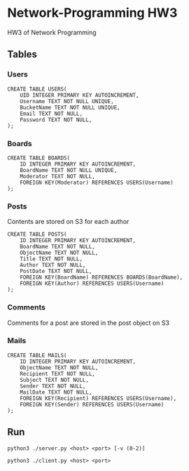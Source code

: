 # Network-Programming HW3
HW3 of Network Programming



## Tables
### Users
```sqlite
CREATE TABLE USERS(
    UID INTEGER PRIMARY KEY AUTOINCREMENT,
    Username TEXT NOT NULL UNIQUE,
    BucketName TEXT NOT NULL UNIQUE,
    Email TEXT NOT NULL,
    Password TEXT NOT NULL,
);
```

### Boards
```sqlite
CREATE TABLE BOARDS(
    ID INTEGER PRIMARY KEY AUTOINCREMENT,
    BoardName TEXT NOT NULL UNIQUE,
    Moderator TEXT NOT NULL,
    FOREIGN KEY(Moderator) REFERENCES USERS(Username)
);
```

### Posts
Contents are stored on S3 for each author
```sqlite
CREATE TABLE POSTS(
    ID INTEGER PRIMARY KEY AUTOINCREMENT,
    BoardName TEXT NOT NULL,
    ObjectName TEXT NOT NULL,
    Title TEXT NOT NULL,
    Author TEXT NOT NULL,
    PostDate TEXT NOT NULL,
    FOREIGN KEY(BoardName) REFERENCES BOARDS(BoardName),
    FOREIGN KEY(Author) REFERENCES USERS(Username)
);
```

### Comments
Comments for a post are stored in the post object on S3

### Mails
```sqlite
CREATE TABLE MAILS(
    ID INTEGER PRIMARY KEY AUTOINCREMENT,
    ObjectName TEXT NOT NULL,
    Recipient TEXT NOT NULL,
    Subject TEXT NOT NULL,
    Sender TEXT NOT NULL,
    MailDate TEXT NOT NULL,
    FOREIGN KEY(Recipient) REFERENCES USERS(Username),
    FOREIGN KEY(Sender) REFERENCES USERS(Username)
);
```

## Run
```shell script
python3 ./server.py <host> <port> [-v (0-2)]
```
```shell script
python3 ./client.py <host> <port>
```
